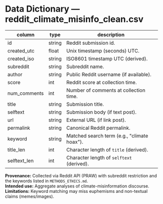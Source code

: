 # Data Dictionary — reddit_climate_misinfo_clean.csv

| column        | type    | description                                                     |
|---------------|---------|-----------------------------------------------------------------|
| id            | string  | Reddit submission id.                                           |
| created_utc   | float   | Unix timestamp (seconds) UTC.                                   |
| created_iso   | string  | ISO8601 timestamp UTC (derived).                                |
| subreddit     | string  | Subreddit name.                                                 |
| author        | string  | Public Reddit username (if available).                          |
| score         | int     | Reddit score at collection time.                                |
| num_comments  | int     | Number of comments at collection time.                          |
| title         | string  | Submission title.                                               |
| selftext      | string  | Submission body (if text post).                                 |
| url           | string  | External URL (if link post).                                    |
| permalink     | string  | Canonical Reddit permalink.                                     |
| keyword       | string  | Matched search term (e.g., "climate hoax").                     |
| title_len     | int     | Character length of `title` (derived).                          |
| selftext_len  | int     | Character length of `selftext` (derived).                       |

**Provenance:** Collected via Reddit API (PRAW) with subreddit restriction and the keywords listed in `METHODS_ETHICS.md`.  
**Intended use:** Aggregate analyses of climate-misinformation discourse.  
**Limitations:** Keyword matching may miss euphemisms and non-textual claims (memes/images).  
